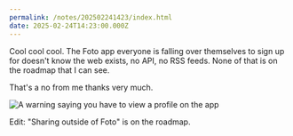```yaml
---
permalink: /notes/202502241423/index.html
date: 2025-02-24T14:23:00.000Z
---
```


Cool cool cool. The Foto app everyone is falling over themselves to sign up for doesn't know the web exists, no API, no RSS feeds. None of that is on the roadmap that I can see.

That's a no from me thanks very much.

![A warning saying you have to view a profile on the app](https://cdn.rknight.me/site/2025/pb-oapvpGKwjx.png)

Edit: "Sharing outside of Foto" is on the roadmap.
